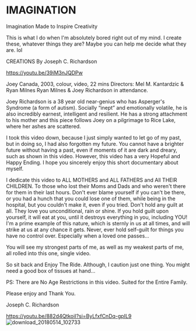 # IMAGINATION
Imagination Made to Inspire Creativity

This is what I do when I'm absolutely bored right out of my mind. I create these, whatever things they are? Maybe you can help me decide what they are. lol

CREATIONS By Joseph C. Richardson

https://youtu.be/39iM3nJQDPw

Joey
Canada, 2003, colour, video, 22 mins
Directors: Mel M. Kantardzic & Ryan Milnes 
Ryan Milnes & Joey Richardson in attendance.

Joey Richardson is a 38 year old near-genius who has Asperger's Syndrome (a form of autism). Socially “inept” and emotionally volatile, he is also incredibly earnest, intelligent and resilient. He has a strong attachment to his mother and this piece follows Joey on a pilgrimage to Rice Lake, where her ashes are scattered. 

I took this video down, because I just simply wanted to let go of my past, but in doing so, I had also forgotten my future. You cannot have a brighter future without having a past, even if moments of it are dark and dreary, such as shown in this video. However, this video has a very Hopeful and Happy Ending. I hope you sincerely enjoy this short documentary about myself.

I dedicate this video to ALL MOTHERS and ALL FATHERS and All THEIR CHILDREN. To those who lost their Moms and Dads and who weren't there for them in their last hours. Don't ever blame yourself if you can't be there, or you had a hunch that you could lose one of them, while being in the hospital, but you couldn't make it, even if you tried. Don't hold any guilt at all. They love you unconditional, rain or shine. If you hold guilt upon yourself, it will eat at you, until it destroys everything in you, including YOU! I'm a prime example of this nature, which is sternly in us at all times, and will strike at us at any chance it gets. Never, ever hold self-guilt for things you have no control over. Especially when a loved one passes...

You will see my strongest parts of me, as well as my weakest parts of me, all rolled into this one, single video.

So sit back and Enjoy The Ride. Although, I caution just one thing. You might need a good box of tissues at hand...

PS: There are No Age Restrictions in this video. Suited for the Entire Family.

Please enjoy and Thank You.

Joseph C. Richardson

https://youtu.be/882d4QtkoiI?si=ByLfxfCnDq-gpIL9
![download_20180514_102733](https://github.com/user-attachments/assets/69a814ce-b89c-4437-a70c-51a2d19a27b9)
